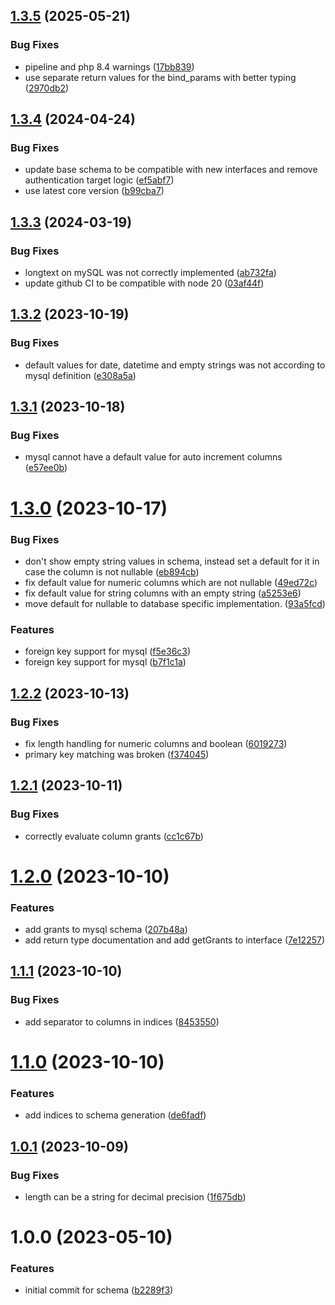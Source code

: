 ## [1.3.5](https://github.com/bespin-studios/byteshard-schema/compare/v1.3.4...v1.3.5) (2025-05-21)


### Bug Fixes

* pipeline and php 8.4 warnings ([17bb839](https://github.com/bespin-studios/byteshard-schema/commit/17bb8393d3c22fbf7340f96467e500892c24f4dc))
* use separate return values for the bind_params with better typing ([2970db2](https://github.com/bespin-studios/byteshard-schema/commit/2970db200941710010d85e5b28478e5e24be8834))

## [1.3.4](https://github.com/byteshard/schema/compare/v1.3.3...v1.3.4) (2024-04-24)


### Bug Fixes

* update base schema to be compatible with new interfaces and remove authentication target logic ([ef5abf7](https://github.com/byteshard/schema/commit/ef5abf7eddfee399052f3ce9342f58b9f70802d9))
* use latest core version ([b99cba7](https://github.com/byteshard/schema/commit/b99cba7792f06e46a2bc95ee308a7dc9f232b21a))

## [1.3.3](https://github.com/byteshard/schema/compare/v1.3.2...v1.3.3) (2024-03-19)


### Bug Fixes

* longtext on mySQL was not correctly implemented ([ab732fa](https://github.com/byteshard/schema/commit/ab732fae56f29e1310d375ef0296a37e505b59f3))
* update github CI to be compatible with node 20 ([03af44f](https://github.com/byteshard/schema/commit/03af44f3470e380004f453ad3fcd3f546820df03))

## [1.3.2](https://github.com/byteshard/schema/compare/v1.3.1...v1.3.2) (2023-10-19)


### Bug Fixes

* default values for date, datetime and empty strings was not according to mysql definition ([e308a5a](https://github.com/byteshard/schema/commit/e308a5a6b61f332deb7518b77de6ecc310649dfc))

## [1.3.1](https://github.com/byteshard/schema/compare/v1.3.0...v1.3.1) (2023-10-18)


### Bug Fixes

* mysql cannot have a default value for auto increment columns ([e57ee0b](https://github.com/byteshard/schema/commit/e57ee0b942e915ce80b3876c9398ae8e95ed86fe))

# [1.3.0](https://github.com/byteshard/schema/compare/v1.2.2...v1.3.0) (2023-10-17)


### Bug Fixes

* don't show empty string values in schema, instead set a default for it in case the column is not nullable ([eb894cb](https://github.com/byteshard/schema/commit/eb894cb1a27f3a8ba0c1fd325ff6e6fc045a2936))
* fix default value for numeric columns which are not nullable ([49ed72c](https://github.com/byteshard/schema/commit/49ed72c16123281b43c53c11e6537499cdd513da))
* fix default value for string columns with an empty string ([a5253e6](https://github.com/byteshard/schema/commit/a5253e6c2f1c8ccd9825cfd4cd908a19b865d7fd))
* move default for nullable to database specific implementation. ([93a5fcd](https://github.com/byteshard/schema/commit/93a5fcdbf0a59b859b0ca468b53b5afe11b8e123))


### Features

* foreign key support for mysql ([f5e36c3](https://github.com/byteshard/schema/commit/f5e36c31594e7a385126a14bbd01f56da745be7b))
* foreign key support for mysql ([b7f1c1a](https://github.com/byteshard/schema/commit/b7f1c1a4c17df62e8009c08a9dc9ab1e7bfe57d8))

## [1.2.2](https://github.com/byteshard/schema/compare/v1.2.1...v1.2.2) (2023-10-13)


### Bug Fixes

* fix length handling for numeric columns and boolean ([6019273](https://github.com/byteshard/schema/commit/60192735176c0ebd0a37fce621cf01debbc4dc09))
* primary key matching was broken ([f374045](https://github.com/byteshard/schema/commit/f37404510bbef42786a2fe1778bc5b8eb778faa3))

## [1.2.1](https://github.com/byteshard/schema/compare/v1.2.0...v1.2.1) (2023-10-11)


### Bug Fixes

* correctly evaluate column grants ([cc1c67b](https://github.com/byteshard/schema/commit/cc1c67b8030247b6e1b51005c3258fce06c69a9e))

# [1.2.0](https://github.com/byteshard/schema/compare/v1.1.1...v1.2.0) (2023-10-10)


### Features

* add grants to mysql schema ([207b48a](https://github.com/byteshard/schema/commit/207b48ae42933103a77ea4c14f5f40675e397fb5))
* add return type documentation and add getGrants to interface ([7e12257](https://github.com/byteshard/schema/commit/7e1225774a376a7ba156b2c4e49b51ee91e26c8c))

## [1.1.1](https://github.com/byteshard/schema/compare/v1.1.0...v1.1.1) (2023-10-10)


### Bug Fixes

* add separator to columns in indices ([8453550](https://github.com/byteshard/schema/commit/84535500b3520a0d301f8bb26af3a28937d395c0))

# [1.1.0](https://github.com/byteshard/schema/compare/v1.0.1...v1.1.0) (2023-10-10)


### Features

* add indices to schema generation ([de6fadf](https://github.com/byteshard/schema/commit/de6fadfd1b6e2170e0185d89aa951dced4360caa))

## [1.0.1](https://github.com/byteshard/schema/compare/v1.0.0...v1.0.1) (2023-10-09)


### Bug Fixes

* length can be a string for decimal precision ([1f675db](https://github.com/byteshard/schema/commit/1f675dbe148b061eb282908ec8eb8884a3cb0bc9))

# 1.0.0 (2023-05-10)


### Features

* initial commit for schema ([b2289f3](https://github.com/byteshard/schema/commit/b2289f3949956865e8580a4b7b19d56c440882c0))
